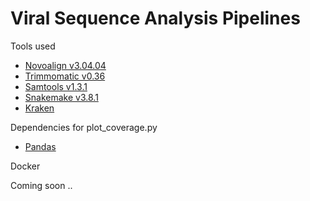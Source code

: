 # Viral Sequence Analysis Pipelines

Tools used

* [Novoalign v3.04.04](http://www.novocraft.com/support/download/)
* [Trimmomatic v0.36](http://www.usadellab.org/cms/index.php?page=trimmomatic)
* [Samtools v1.3.1](http://www.htslib.org/download/)
* [Snakemake v3.8.1](https://bitbucket.org/snakemake/snakemake/)
* [Kraken](http://genomebiology.biomedcentral.com/articles/10.1186/gb-2014-15-3-r46)

Dependencies for plot_coverage.py

* [Pandas](http://pandas.pydata.org/)

Docker

Coming soon ..
